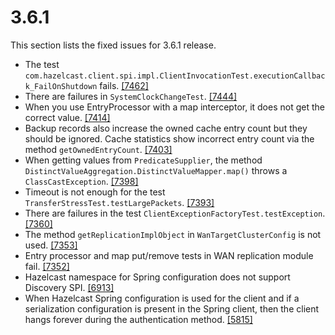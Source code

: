 
# 3.6.1

This section lists the fixed issues for 3.6.1 release.


- The test `com.hazelcast.client.spi.impl.ClientInvocationTest.executionCallback_FailOnShutdown` fails. <a href="https://github.com/hazelcast/hazelcast/issues/7462" target="_blank">[7462]</a>
- There are failures in `SystemClockChangeTest`. <a href="https://github.com/hazelcast/hazelcast/issues/7444" target="_blank">[7444]</a>
- When you use EntryProcessor with a map interceptor, it does not get the correct value. <a href="https://github.com/hazelcast/hazelcast/issues/7414" target="_blank">[7414]</a>
- Backup records also increase the owned cache entry count but they should be ignored. Cache statistics show incorrect entry count via the method `getOwnedEntryCount`. <a href="https://github.com/hazelcast/hazelcast/issues/7403" target="_blank">[7403]</a>
- When getting values from `PredicateSupplier`, the method `DistinctValueAggregation.DistinctValueMapper.map()` throws a `ClassCastException`. <a href="https://github.com/hazelcast/hazelcast/issues/7398" target="_blank">[7398]</a>
- Timeout is not enough for the test `TransferStressTest.testLargePackets`. <a href="https://github.com/hazelcast/hazelcast/issues/7393" target="_blank">[7393]</a>
- There are failures in the test `ClientExceptionFactoryTest.testException`. <a href="https://github.com/hazelcast/hazelcast/issues/7360" target="_blank">[7360]</a>
- The method `getReplicationImplObject` in `WanTargetClusterConfig` is not used. <a href="https://github.com/hazelcast/hazelcast/issues/7353" target="_blank">[7353]</a>
- Entry processor and map put/remove tests in WAN replication module fail.  <a href="https://github.com/hazelcast/hazelcast/issues/7352" target="_blank">[7352]</a>
- Hazelcast namespace for Spring configuration does not support Discovery SPI. <a href="https://github.com/hazelcast/hazelcast/issues/6913" target="_blank">[6913]</a>
- When Hazelcast Spring configuration is used for the client and if a serialization configuration is present in the Spring client, then the client hangs forever during the authentication method. <a href="https://github.com/hazelcast/hazelcast/issues/5815" target="_blank">[5815]</a>




